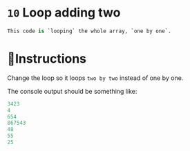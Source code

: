# `10` Loop adding two

```py
This code is `looping` the whole array, `one by one`.
```

# 📝Instructions
Change the loop so it loops `two by two` instead of one by one.

The console output should be something like:
```js
3423
4
654
867543
48
55
25
```